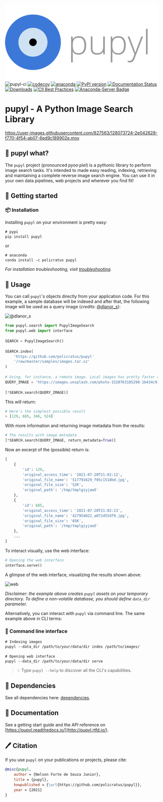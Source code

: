 ![pupyl](https://raw.githubusercontent.com/policratus/pupyl/master/docs/pupyl.png)
![pupyl-ci](https://github.com/policratus/pupyl/workflows/pupyl-ci/badge.svg)
[![codecov](https://codecov.io/gh/policratus/pupyl/branch/master/graph/badge.svg)](https://codecov.io/gh/policratus/pupyl)
[![anaconda](https://anaconda.org/policratus/pupyl/badges/version.svg)](https://anaconda.org/policratus/pupyl/badges/version.svg)
[![PyPI version](https://badge.fury.io/py/pupyl.svg)](https://badge.fury.io/py/pupyl)
[![Documentation Status](https://readthedocs.org/projects/pupyl/badge/?version=latest)](https://pupyl.readthedocs.io/en/latest/?badge=latest)
[![Downloads](https://pepy.tech/badge/pupyl)](https://pepy.tech/project/pupyl)
[![CII Best Practices](https://bestpractices.coreinfrastructure.org/projects/4325/badge)](https://bestpractices.coreinfrastructure.org/projects/4325)
[![Anaconda-Server Badge](https://anaconda.org/policratus/pupyl/badges/platforms.svg)](https://anaconda.org/policratus/pupyl)

# pupyl - A Python Image Search Library

https://user-images.githubusercontent.com/827563/128073724-2e042628-f770-4f54-ab07-6ed9c189902e.mov

## 🧿 pupyl what?

The `pupyl` project (pronounced _pyoo·piel_) is a pythonic library to perform image search tasks. It's intended to made easy reading, indexing, retrieving and maintaining a complete reverse image search engine. You can use it in your own data pipelines, web projects and wherever you find fit!

## 🎉 Getting started
### 📦 Installation
Installing `pupyl` on your environment is pretty easy:
```Shell
# pypi
pip install pupyl
```
or
```Shell
# anaconda
conda install -c policratus pupyl
```
_For installation troubleshooting, visit [troubleshooting](TROUBLESHOOTING.md)._

## 🚸 Usage

You can call `pupyl`'s objects directly from your application code. For this example, a sample database will be indexed and after that, the following image will be used as a query image (_credits_: [@dlanor_s](https://unsplash.com/@dlanor_s)):

![@dlanor_s](https://images.unsplash.com/photo-1520763185298-1b434c919102?w=970&q=80)

```Python
from pupyl.search import PupylImageSearch
from pupyl.web import interface

SEARCH = PupylImageSearch()

SEARCH.index(
    'https://github.com/policratus/pupyl'
    '/raw/master/samples/images.tar.xz'
)

# Using, for instance, a remote image. Local images has pretty faster results.
QUERY_IMAGE = 'https://images.unsplash.com/photo-1520763185298-1b434c919102?w=224&q=70'

[*SEARCH.search(QUERY_IMAGE)]
```
This will return:
```Python
# Here's the simplest possible result
> [129, 685, 346, 524]
```
With more information and returning image metadata from the results:
```Python
# The results with image metadata
[*SEARCH.search(QUERY_IMAGE, return_metadata=True)]
```
Now an excerpt of the (possible) return is:
```Python
[
    {
        'id': 129,
        'original_access_time': '2021-07-20T21:02:12',
        'original_file_name': '517791629_f05c1518bd.jpg',
        'original_file_size': '52K',
        'original_path': '/tmp/tmplgiyjaw5'
    },
    {
        'id': 685,
        'original_access_time': '2021-07-20T21:02:13',
        'original_file_name': '427954022_a072d55df9.jpg',
        'original_file_size': '65K',
        'original_path': '/tmp/tmplgiyjaw5'
    },
    ...
]
```
To interact visually, use the web interface:
```Python
# Opening the web interface
interface.serve()
```
A glimpse of the web interface, visualizing the results shown above:

![web](https://pupyl.readthedocs.io/en/latest/_images/pupylresults.png)

_Disclaimer: the example above creates `pupyl` assets on your temporary directory. To define a non-volatile database, you should define `data_dir` parameter._

Alternatively, you can interact with `pupyl` via command line. The same example above in CLI
terms:

### 🐚 Command line interface
```Shell
# Indexing images
pupyl --data_dir /path/to/your/data/dir index /path/to/images/

# Opening web interface
pupyl --data_dir /path/to/your/data/dir serve
```

> 💡 Type `pupyl --help` to discover all the CLI's capabilities.

## 📌 Dependencies
See all dependencies here: [dependencies](https://github.com/policratus/pupyl/network/dependencies).

## 📝 Documentation
See a getting start guide and the API reference on [https://pupyl.readthedocs.io/](http://pupyl.rtfd.io/).

## 🖊️ Citation
If you use `pupyl` on your publications or projects, please cite:

```BibTeX
@misc{pupyl,
    author = {Nelson Forte de Souza Junior},
    title = {pupyl},
    howpublished = {\url{https://github.com/policratus/pupyl}},
    year = {2021}
}
```
